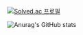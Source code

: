 [![Solved.ac
프로필](http://mazassumnida.wtf/api/v2/generate_badge?boj=byj9402)](https://solved.ac/byj9402)

![Anurag's GitHub stats](https://github-readme-stats.vercel.app/api?byj9402=anuraghazra&show_icons=true&theme=dark)
